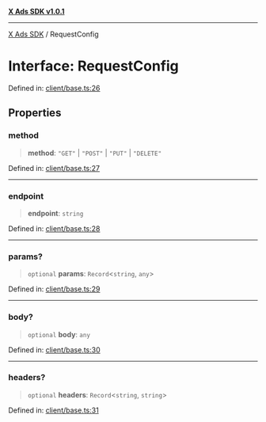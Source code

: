 [**X Ads SDK v1.0.1**](../README.md)

***

[X Ads SDK](../globals.md) / RequestConfig

# Interface: RequestConfig

Defined in: [client/base.ts:26](https://github.com/kage1020/x-ads-sdk/blob/main/src/client/base.ts#L26)

## Properties

### method

> **method**: `"GET"` \| `"POST"` \| `"PUT"` \| `"DELETE"`

Defined in: [client/base.ts:27](https://github.com/kage1020/x-ads-sdk/blob/main/src/client/base.ts#L27)

***

### endpoint

> **endpoint**: `string`

Defined in: [client/base.ts:28](https://github.com/kage1020/x-ads-sdk/blob/main/src/client/base.ts#L28)

***

### params?

> `optional` **params**: `Record`\<`string`, `any`\>

Defined in: [client/base.ts:29](https://github.com/kage1020/x-ads-sdk/blob/main/src/client/base.ts#L29)

***

### body?

> `optional` **body**: `any`

Defined in: [client/base.ts:30](https://github.com/kage1020/x-ads-sdk/blob/main/src/client/base.ts#L30)

***

### headers?

> `optional` **headers**: `Record`\<`string`, `string`\>

Defined in: [client/base.ts:31](https://github.com/kage1020/x-ads-sdk/blob/main/src/client/base.ts#L31)
